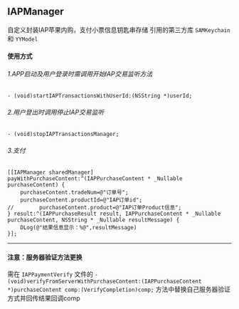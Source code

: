 ## IAPManager

自定义封装IAP苹果内购，支付小票信息钥匙串存储
引用的第三方库 ` SAMKeychain ` 和 ` YYModel `

#### 使用方式

###### 1.APP启动及用户登录时需调用开始IAP交易监听方法
```
- (void)startIAPTransactionsWithUserId:(NSString *)userId;
```

###### 2.用户登出时调用停止IAP交易监听
```
- (void)stopIAPTransactionsManager;
```

###### 3.支付
```
[[IAPManager sharedManager] payWithPurchaseContent:^(IAPPurchaseContent * _Nullable purchaseContent) {
    purchaseContent.tradeNum=@"订单号";
    purchaseContent.productId=@"IAP订单id";
//        purchaseContent.product=@"IAP订单Product信息";
} result:^(IAPPurchaseResult result, IAPPurchaseContent * _Nullable purchaseContent, NSString * _Nullable resultMessage) {
    DLog(@"结果信息显示：%@",resultMessage)
}];
```

---

#### 注意：服务器验证方法更换
需在 ` IAPPaymentVerify ` 文件的 ` - (void)verifyFromServerWithPurchaseContent:(IAPPurchaseContent *)purchaseContent comp:(VerifyCompletion)comp; ` 方法中替换自己服务器验证方式并回传结果回调comp
